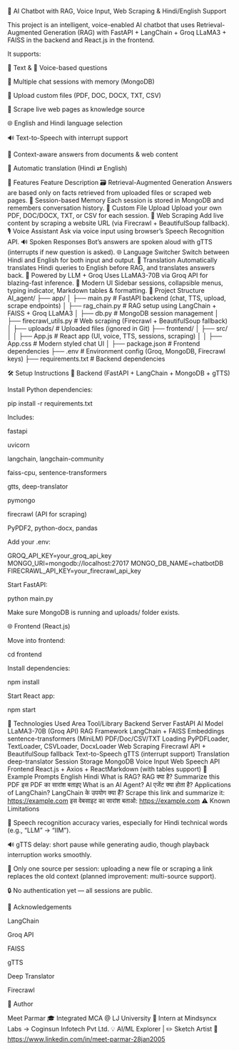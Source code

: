 🧠 AI Chatbot with RAG, Voice Input, Web Scraping & Hindi/English Support

This project is an intelligent, voice-enabled AI chatbot that uses Retrieval-Augmented Generation (RAG) with FastAPI + LangChain + Groq LLaMA3 + FAISS in the backend and React.js in the frontend.

It supports:

💬 Text & 🎤 Voice-based questions

📂 Multiple chat sessions with memory (MongoDB)

📑 Upload custom files (PDF, DOC, DOCX, TXT, CSV)

🔗 Scrape live web pages as knowledge source

🌐 English and Hindi language selection

🔊 Text-to-Speech with interrupt support

🧠 Context-aware answers from documents & web content

🔁 Automatic translation (Hindi ⇄ English)

🚀 Features
Feature	Description
🗃️ Retrieval-Augmented Generation	Answers are based only on facts retrieved from uploaded files or scraped web pages.
🧠 Session-based Memory	Each session is stored in MongoDB and remembers conversation history.
📂 Custom File Upload	Upload your own PDF, DOC/DOCX, TXT, or CSV for each session.
🔗 Web Scraping	Add live content by scraping a website URL (via Firecrawl + BeautifulSoup fallback).
🎙️ Voice Assistant	Ask via voice input using browser’s Speech Recognition API.
🔊 Spoken Responses	Bot’s answers are spoken aloud with gTTS (interrupts if new question is asked).
🌐 Language Switcher	Switch between Hindi and English for both input and output.
🔁 Translation	Automatically translates Hindi queries to English before RAG, and translates answers back.
🤖 Powered by LLM + Groq	Uses LLaMA3-70B via Groq API for blazing-fast inference.
🎨 Modern UI	Sidebar sessions, collapsible menus, typing indicator, Markdown tables & formatting.
📂 Project Structure
AI_agent/
├── app/
│   ├── main.py             # FastAPI backend (chat, TTS, upload, scrape endpoints)
│   ├── rag_chain.py        # RAG setup using LangChain + FAISS + Groq LLaMA3
│   ├── db.py               # MongoDB session management
│   ├── firecrawl_utils.py  # Web scraping (Firecrawl + BeautifulSoup fallback)
│   ├── uploads/            # Uploaded files (ignored in Git)
├── frontend/
│   ├── src/
│   │   ├── App.js          # React app (UI, voice, TTS, sessions, scraping)
│   │   ├── App.css         # Modern styled chat UI
│   ├── package.json        # Frontend dependencies
├── .env                    # Environment config (Groq, MongoDB, Firecrawl keys)
├── requirements.txt        # Backend dependencies

🛠️ Setup Instructions
🔧 Backend (FastAPI + LangChain + MongoDB + gTTS)

Install Python dependencies:

pip install -r requirements.txt


Includes:

fastapi

uvicorn

langchain, langchain-community

faiss-cpu, sentence-transformers

gtts, deep-translator

pymongo

firecrawl (API for scraping)

PyPDF2, python-docx, pandas

Add your .env:

GROQ_API_KEY=your_groq_api_key
MONGO_URI=mongodb://localhost:27017
MONGO_DB_NAME=chatbotDB
FIRECRAWL_API_KEY=your_firecrawl_api_key


Start FastAPI:

python main.py


Make sure MongoDB is running and uploads/ folder exists.

🌐 Frontend (React.js)

Move into frontend:

cd frontend


Install dependencies:

npm install


Start React app:

npm start

🧠 Technologies Used
Area	Tool/Library
Backend Server	FastAPI
AI Model	LLaMA3-70B (Groq API)
RAG Framework	LangChain + FAISS
Embeddings	sentence-transformers (MiniLM)
PDF/Doc/CSV/TXT Loading	PyPDFLoader, TextLoader, CSVLoader, DocxLoader
Web Scraping	Firecrawl API + BeautifulSoup fallback
Text-to-Speech	gTTS (interrupt support)
Translation	deep-translator
Session Storage	MongoDB
Voice Input	Web Speech API
Frontend	React.js + Axios + ReactMarkdown (with tables support)
🧪 Example Prompts
English	Hindi
What is RAG?	RAG क्या है?
Summarize this PDF	इस PDF का सारांश बताइए
What is an AI Agent?	AI एजेंट क्या होता है?
Applications of LangChain?	LangChain के उपयोग क्या हैं?
Scrape this link and summarize it: https://example.com	इस वेबसाइट का सारांश बताओ: https://example.com
⚠️ Known Limitations

🎤 Speech recognition accuracy varies, especially for Hindi technical words (e.g., “LLM” → “IIM”).

🔊 gTTS delay: short pause while generating audio, though playback interruption works smoothly.

📑 Only one source per session: uploading a new file or scraping a link replaces the old context (planned improvement: multi-source support).

🔒 No authentication yet — all sessions are public.

🙏 Acknowledgements

LangChain

Groq API

FAISS

gTTS

Deep Translator

Firecrawl

👤 Author

Meet Parmar
🎓 Integrated MCA @ LJ University
💼 Intern at Mindsyncx Labs → Coginsun Infotech Pvt Ltd.
💡 AI/ML Explorer | ✏️ Sketch Artist
🔗 https://www.linkedin.com/in/meet-parmar-28jan2005

